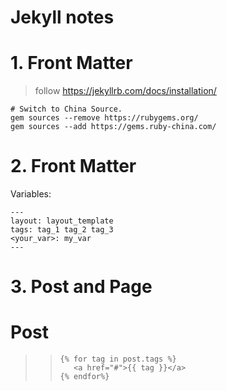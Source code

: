 # Jekyll notes
# 1. Front Matter
> follow https://jekyllrb.com/docs/installation/
```
# Switch to China Source.
gem sources --remove https://rubygems.org/
gem sources --add https://gems.ruby-china.com/ 
```
# 2. Front Matter
Variables:
```
---
layout: layout_template
tags: tag_1 tag_2 tag_3
<your_var>: my_var
---
```
#  3. Post and Page
# Post
>>```
>>{% for tag in post.tags %}
>>    <a href="#">{{ tag }}</a>
>>{% endfor%}
>>```